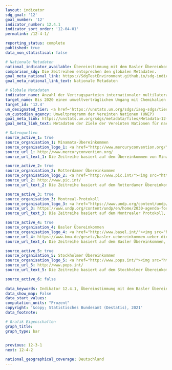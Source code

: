 ```yaml
---
layout: indicator    
sdg_goal: '12'    
goal_number: '12'    
indicator_number: 12.4.1    
indicator_sort_order: '12-04-01'    
permalink: /12-4-1/    

reporting_status: complete    
published: true    
data_non_statistical: false    

# Nationale Metadaten    
national_indicator_available: Übereinstimmung mit dem Basler Übereinkommen <br> Übereinstimmung mit dem Montrealer Protokoll <br> Übereinstimmung mit dem Rotterdamer Übereinkommen <br> Übereinstimmung mit dem Stockholmer Übereinkommen    
comparison_sdg: Die Zeitreihen entsprechen den globalen Metadaten.    
goal_meta_national_link: https://SdgTestEnvironment.github.io/sdg-indicators/public/MetaDe/12.4.1.pdf    
goal_meta_national_link_text: Nationale Metadaten    

# Globale Metadaten    
indicator_name: Anzahl der Vertragsparteien internationaler multilateraler Umweltabkommen über gefährliche Abfälle und andere Chemikalien, die ihre Verpflichtungen und Zusagen zur Übermittlung von Informationen nach den jeweiligen Umweltabkommen einhalten    
target_name: Bis 2020 einen umweltverträglichen Umgang mit Chemikalien und allen Abfällen während ihres gesamten Lebenszyklus in Übereinstimmung mit den vereinbarten internationalen Rahmenregelungen erreichen und ihre Freisetzung in Luft, Wasser und Boden erheblich verringern, um ihre nachteiligen Auswirkungen auf die menschliche Gesundheit und die Umwelt auf ein Mindestmaß zu beschränken    
target_id: '12.4'    
un_designated_tier: <a href='https://unstats.un.org/sdgs/iaeg-sdgs/tier-classification/' title='Klicken Sie hier um weitere Informationen zur UN-Tier-Klassifikation zu erhalten.'>Tier I</a>    
un_custodian_agency: Umweltprogramm der Vereinten Nationen (UNEP)    
goal_meta_link: https://unstats.un.org/sdgs/metadata/files/Metadata-12-04-01.pdf    
goal_meta_link_text: Metadaten der Ziele der Vereinten Nationen für nachhaltige Entwicklung    

# Datenquellen
source_active_1: true
source_organisation_1: Minamata-Übereinkommen
source_organisation_logo_1: <a href="http://www.mercuryconvention.org/"><img src="https://g205sdgs.github.io/sdg-indicators/public/OrgImgDe/minamata.png" alt="Logo minamata" style="height:60px; width:148px"/></a>
source_url_1: http://www.mercuryconvention.org/
source_url_text_1: Die Zeitreihe basiert auf dem Übereinkommen von Minamata, daher ist kein Direktlink zu Daten verfügbar.

source_active_2: true
source_organisation_2: Rotterdamer Übereinkommen
source_organisation_logo_2: <a href="http://www.pic.int/"><img src="https://g205sdgs.github.io/sdg-indicators/public/OrgImgDe/rotterdam.png" alt="Logo rotterdam" style="height:60px; width:148px"/></a>
source_url_2: http://www.pic.int/
source_url_text_2: Die Zeitreihe basiert auf dem Rotterdamer Übereinkommen, daher ist kein Direktlink zu Daten verfügbar.

source_active_3: true
source_organisation_3: Montreal-Protokoll
source_organisation_logo_3: <a href="https://www.undp.org/content/undp/en/home/2030-agenda-for-sustainable-development/planet/environment-and-natural-capital/montreal-protocol.html"><img src="https://g205sdgs.github.io/sdg-indicators/public/OrgImgDe/montreal.png" alt="Logo montreal" style="height:60px; width:148px"/></a>
source_url_3: https://www.undp.org/content/undp/en/home/2030-agenda-for-sustainable-development/planet/environment-and-natural-capital/montreal-protocol.html
source_url_text_3: Die Zeitreihe basiert auf dem Montrealer Protokoll, daher ist kein Direktlink zu Daten verfügbar.

source_active_4: true
source_organisation_4: Basler Übereinkommen
source_organisation_logo_4: <a href="http://www.basel.int/"><img src="https://g205sdgs.github.io/sdg-indicators/public/OrgImgDe/basel.png" alt="Logo basel" style="height:60px; width:148px"/></a>
source_url_4: https://www.bmu.de/gesetz/basler-uebereinkommen-ueber-die-kontrolle-der-grenzueberschreitenden-verbringung-gefaehrlicher-abfaelle-u/
source_url_text_4: Die Zeitreihe basiert auf dem Basler Übereinkommen, daher ist kein Direktlink zu Daten verfügbar.

source_active_5: true
source_organisation_5: Stockholmer Übereinkommen
source_organisation_logo_5: <a href="http://www.pops.int/"><img src="https://g205sdgs.github.io/sdg-indicators/public/OrgImgDe/stockholm.png" alt="Logo stockholm" style="height:60px; width:148px"/></a>
source_url_5: http://www.pops.int/
source_url_text_5: Die Zeitreihe basiert auf dem Stockholmer Übereinkommen, daher ist kein Direktlink zu Daten verfügbar.

source_active_6: false
    
data_keywords: Indikator 12.4.1, Übereinstimmung mit dem Basler Übereinkommen, Übereinstimmung mit dem Minamata Übereinkommen, Übereinstimmung mit dem Montrealer Protokoll, Übereinstimmung mit dem Rotterdamer Übereinkommen, Übereinstimmung mit dem Stockholmer Übereinkommen    
data_show_map: False    
data_start_values:     
computation_units: "Prozent"    
copyright: '&copy; Statistisches Bundesamt (Destatis), 2021'    
data_footnote:     

# Grafik Eigenschaften    
graph_title:     
graph_type: bar    
    

previous: 12-3-1    
next: 12-4-2    

national_geographical_coverage: Deutschland    
---
```


<span></span>